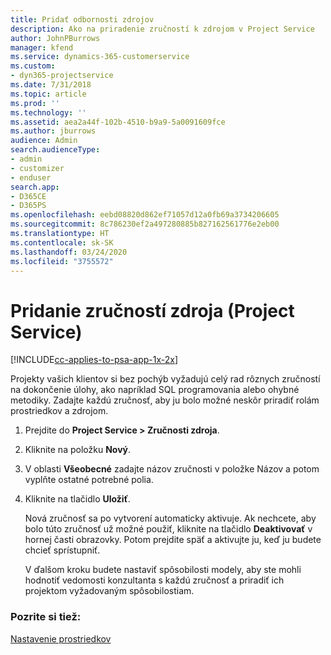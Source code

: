 ```yaml
---
title: Pridať odbornosti zdrojov
description: Ako na priradenie zručností k zdrojom v Project Service
author: JohnPBurrows
manager: kfend
ms.service: dynamics-365-customerservice
ms.custom:
- dyn365-projectservice
ms.date: 7/31/2018
ms.topic: article
ms.prod: ''
ms.technology: ''
ms.assetid: aea2a44f-102b-4510-b9a9-5a0091609fce
ms.author: jburrows
audience: Admin
search.audienceType:
- admin
- customizer
- enduser
search.app:
- D365CE
- D365PS
ms.openlocfilehash: eebd08820d862ef71057d12a0fb69a3734206605
ms.sourcegitcommit: 8c786230ef2a497280885b827162561776e2eb00
ms.translationtype: HT
ms.contentlocale: sk-SK
ms.lasthandoff: 03/24/2020
ms.locfileid: "3755572"
---
```

# <a name="add-resource-skills-project-service"></a>Pridanie zručností zdroja (Project Service)

[!INCLUDE[cc-applies-to-psa-app-1x-2x](../includes/cc-applies-to-psa-app-1x-2x.md)]

Projekty vašich klientov si bez pochýb vyžadujú celý rad rôznych zručností na dokončenie úlohy, ako napríklad SQL programovania alebo ohybné metodiky. Zadajte každú zručnosť, aby ju bolo možné neskôr priradiť rolám prostriedkov a zdrojom.  
  
1. Prejdite do **Project Service > Zručnosti zdroja**.  
  
2. Kliknite na položku **Nový**.  
  
3. V oblasti **Všeobecné** zadajte názov zručnosti v položke Názov a potom vyplňte ostatné potrebné polia.  
  
4. Kliknite na tlačidlo **Uložiť**.  
  
   Nová zručnosť sa po vytvorení automaticky aktivuje. Ak nechcete, aby bolo túto zručnosť už možné použiť, kliknite na tlačidlo **Deaktivovať** v hornej časti obrazovky. Potom prejdite späť a aktivujte ju, keď ju budete chcieť sprístupniť.  
  
   V ďalšom kroku budete nastaviť spôsobilosti modely, aby ste mohli hodnotiť vedomosti konzultanta s každú zručnosť a priradiť ich projektom vyžadovaným spôsobilostiam.  
  
### <a name="see-also"></a>Pozrite si tiež:  
 [Nastavenie prostriedkov](../project-service/set-up-resources.md)

